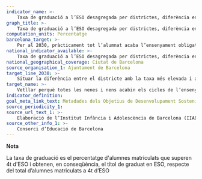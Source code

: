 ```yaml
---
indicator_name: >-
    Taxa de graduació a l’ESO desagregada per districtes, diferència en % entre el districte amb la taxa més alta i el districte amb la taxa més baixa
graph_title: >-
    Taxa de graduació a l’ESO desagregada per districtes, diferència en % entre el districte amb la taxa més alta i el districte amb la taxa més baixa
computation_units: Percentatge
barcelona_target: >-
    Per al 2030, pràcticament tot l’alumnat acaba l’ensenyament obligatori amb èxit i amb un nivell adequat de competències 
national_indicator_available: >-
    Taxa de graduació a l’ESO desagregada per districtes, diferència en % entre el districte amb la taxa més alta i el districte amb la taxa més baixa
national_geographical_coverage: Ciutat de Barcelona
source_organisation_1: Ajuntament de Barcelona
target_line_2030: >-
    Situar la diferència entre el districte amb la taxa més elevada i aquell amb la més baixa d’èxit escolar (graduació d’ESO) per sota del 10%
target_name: >-
    Vetllar perquè totes les nenes i nens acabin els cicles de l’ensenyament primari i secundari, que ha de ser gratuït, equitatiu i de qualitat i ha de produir resultats escolars pertinents i eficaços
indicator_definition:
goal_meta_link_text: Metadades dels Objetius de Desenvolupament Sostenible de les Nacions Unides (pdf 894kB)
source_periodicity_1: 
source_url_text_1: >-
    Elaboració de l’Institut Infància i Adolescència de Barcelona (IIAB-IERMB) amb dades del Consell Superior d’Avaluació del Sistema Educatiu i el Consorci d’Educació de Barcelona
source_other_info_1: >-
    Consorci d’Educació de Barcelona
---
```

**Nota**

La taxa de graduació es el percentatge d'alumnes matriculats que superen 4t d'ESO i obtenen, en conseqüència, el títol de graduat en ESO, respecte del total d’alumnes matriculats a 4t d’ESO
